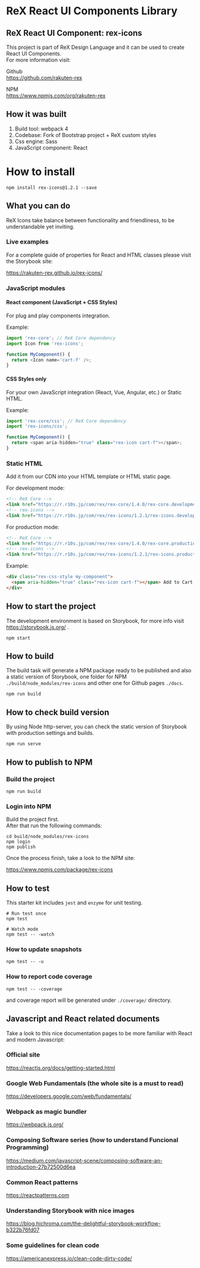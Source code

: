 # ReX React UI Components Library
## ReX React UI Component: rex-icons

This project is part of ReX Design Language and it can be used to create React UI Components.   
For more information visit:   

Github  
https://github.com/rakuten-rex

NPM  
https://www.npmjs.com/org/rakuten-rex

## How it was built 

1. Build tool: webpack 4
1. Codebase: Fork of Bootstrap project + ReX custom styles
1. Css engine: Sass
1. JavaScript component: React

# How to install

```
npm install rex-icons@1.2.1 --save
```

## What you can do

ReX Icons take balance between functionality and friendliness, to be understandable yet inviting.

### Live examples

For a complete guide of properties for React and HTML classes please visit the Storybook site:  

https://rakuten-rex.github.io/rex-icons/

### JavaScript modules

#### React component (JavaScript + CSS Styles)

For plug and play components integration.   

Example: 

```js
import 'rex-core'; // ReX Core dependency
import Icon from 'rex-icons';

function MyComponent() {
  return <Icon name='cart-f' />;
}
```

#### CSS Styles only

For your own JavaScript integration (React, Vue, Angular, etc.) or Static HTML.

Example: 

```js
import 'rex-core/css'; // ReX Core dependency
import 'rex-icons/css';

function MyComponent() {
  return <span aria-hidden="true" class="rex-icon cart-f"></span>;
}
```

### Static HTML

Add it from our CDN into your HTML template or HTML static page.

For development mode:

```markdown
<!-- ReX Core -->
<link href="https://r.r10s.jp/com/rex/rex-core/1.4.0/rex-core.development.css" rel="stylesheet">
<!-- rex-icons -->
<link href="https://r.r10s.jp/com/rex/rex-icons/1.2.1/rex-icons.development.css" rel="stylesheet">
```

For production mode:

```markdown
<!-- ReX Core -->
<link href="https://r.r10s.jp/com/rex/rex-core/1.4.0/rex-core.production.min.css" rel="stylesheet">
<!-- rex-icons -->
<link href="https://r.r10s.jp/com/rex/rex-icons/1.2.1/rex-icons.production.min.css" rel="stylesheet">
```

Example: 

```markdown
<div class="rex-css-style my-component">
  <span aria-hidden="true" class="rex-icon cart-f"></span> Add to Cart
</div>
```

## How to start the project

The development environment is based on Storybook, for more info visit https://storybook.js.org/ .   

```
npm start
```

## How to build

The build task will generate a NPM package ready to be published and also a static version of Storybook, one folder for NPM `./build/node_modules/rex-icons` and other one for Github pages `./docs`.   

```
npm run build
```

## How to check build version

By using Node http-server, you can check the static version of Storybook with production settings and builds.

```
npm run serve
```

## How to publish to NPM
### Build the project

```
npm run build
```

### Login into NPM

Build the project first.  
After that run the following commands:

```
cd build/node_modules/rex-icons
npm login
npm publish
```

Once the process finish, take a look to the NPM site:   

https://www.npmjs.com/package/rex-icons

## How to test

This starter kit includes `jest` and `enzyme` for unit testing.

```
# Run test once
npm test

# Watch mode
npm test -- -watch
```

### How to update snapshots

```
npm test -- -u
```

### How to report code coverage

```
npm test -- -coverage
```

and coverage report will be generated under `./coverage/` directory.

## Javascript and React related documents

Take a look to this nice documentation pages to be more familiar with React and modern Javascript:

### Official site
https://reactjs.org/docs/getting-started.html   

### Google Web Fundamentals (the whole site is a must to read)
https://developers.google.com/web/fundamentals/

### Webpack as magic bundler
https://webpack.js.org/

### Composing Software series (how to understand Funcional Programming)
https://medium.com/javascript-scene/composing-software-an-introduction-27b72500d6ea   

### Common React patterns
https://reactpatterns.com   

### Understanding Storybook with nice images
https://blog.hichroma.com/the-delightful-storybook-workflow-b322b76fd07   

### Some guidelines for clean code
https://americanexpress.io/clean-code-dirty-code/

